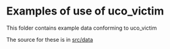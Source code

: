 # Examples of use of uco_victim

This folder contains example data conforming to uco_victim

The source for these is in [src/data](../src/data/examples)